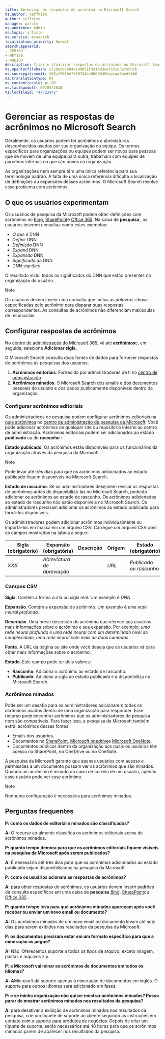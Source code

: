 ```yaml
---
title: Gerenciar as respostas de acrônimo no Microsoft Search
ms.author: jeffkizn
author: jeffkizn
manager: parulm
ms.audience: Admin
ms.topic: article
ms.service: mssearch
localization_priority: Normal
search.appverid:
- BFB160
- MET150
- MOE150
description: Criar e atualizar respostas de acrônimos no Microsoft Search
ms.openlocfilehash: e328ecb7604a144b51f3a1483eef1b1c3a7e0bcb
ms.sourcegitcommit: 988c37610e71f9784b486660400aecaa7bed40b0
ms.translationtype: MT
ms.contentlocale: pt-BR
ms.lasthandoff: 09/09/2020
ms.locfileid: "47422942"
---
```

# <a name="manage-acronyms-answers-in-microsoft-search"></a>Gerenciar as respostas de acrônimos no Microsoft Search

Geralmente, os usuários podem ter acrônimos e abreviaturas desconhecidos usados por sua organização ou equipe. Os termos específicos para organizações ou equipes podem ser novos para pessoas que se movem de uma equipe para outra, trabalham com equipes de parceiros internas ou que são novos na organização.

As organizações nem sempre têm uma única referência para sua terminologia padrão. A falta de uma única referência dificulta a localização de definições ou expansões desses acrônimos. O Microsoft Search resolve esse problema com acrônimos.

## <a name="what-users-experience"></a>O que os usuários experimentam

Os usuários de pesquisa da Microsoft podem obter definições com acrônimos no [Bing](https://Bing.com), [SharePoint](https://products.office.com/sharepoint/collaboration)e [Office 365](https://Office.com). Na caixa de **pesquisa** , os usuários inserem consultas como estes exemplos:

- *O que é* DNN
- *Definir* DNN
- *Definição* DNN
- *Expand* DNN
- *Expansão* DNN
- *Significado de* DNN
- DNN *significa*

O resultado inclui todos os significados do DNN que estão presentes na organização do usuário.

> [!NOTE]
> Os usuários devem inserir uma consulta que inclua as *palavras-chave* especificadas pelo acrônimo para disparar suas respostas correspondentes. As consultas de acrônimos não diferenciam maiúsculas de minúsculas.

## <a name="set-up-acronyms-answers"></a>Configurar respostas de acrônimos

No [centro de administração do Microsoft 365](https://admin.microsoft.com), vá até [**acrônimos**](https://admin.microsoft.com/Adminportal/Home#/MicrosoftSearch/acronyms)e, em seguida, selecione **Adicionar sigla**.

O Microsoft Search consulta duas fontes de dados para fornecer respostas de acrônimos às pesquisas dos usuários:

1. **Acrônimos editoriais**. Fornecido por administradores de ti no [centro de administração](https://admin.microsoft.com/Adminportal/Home#/MicrosoftSearch/acronyms).
2. **Acrônimos minados**. O Microsoft Search dos emails e dos documentos pessoais do usuário e dos dados publicamente disponíveis dentro da organização.

### <a name="set-up-editorial-acronyms"></a>Configurar acrônimos editoriais

Os administradores de pesquisa podem configurar acrônimos editoriais na [guia acrônimos](https://admin.microsoft.com/Adminportal/Home#/MicrosoftSearch/acronyms) no  [centro de administração de pesquisa da Microsoft](https://admin.microsoft.com/Adminportal/Home#/MicrosoftSearch). Você pode adicionar acrônimos de qualquer site ou repositório interno ao centro de administração. Acrônimos editoriais podem ser adicionados ao estado **publicado** ou de **rascunho** :

**Estado publicado**. Os acrônimos estão disponíveis para os funcionários da organização através da pesquisa da Microsoft.

> [!NOTE]
> Pode levar até três dias para que os acrônimos adicionados ao estado publicado fiquem disponíveis no Microsoft Search.

**Estado de rascunho**. Se os administradores desejarem revisar as respostas de acrônimos antes de disponibilizá-las no Microsoft Search, poderão adicionar os acrônimos ao estado de rascunho. Os acrônimos adicionados ao estado de rascunho não estão disponíveis no Microsoft Search. Os administradores precisam adicionar os acrônimos ao estado publicado para torná-los disponíveis.

Os administradores podem adicionar acrônimos individualmente ou importá-los em massa em um arquivo CSV. Carregue um arquivo CSV com os campos mostrados na tabela a seguir:

| Sigla (obrigatório) | Expansão (obrigatória) | Descrição  | Origem | Estado (obrigatório) |
| --------- | --------- | ---------- | --------- |--------- |
| *XXX* | *Abreviatura de abreviação* |  | *URL* | *Publicado ou rascunho* |

### <a name="csv-fields"></a>Campos CSV

**Sigla**. Contém a forma curta ou sigla real. Um exemplo é *DNN*.

**Expansão**. Contém a expansão do acrônimo. Um exemplo é uma *rede neural profunda*.

**Descrição**. Uma breve descrição do acrônimo que oferece aos usuários mais informações sobre o acrônimo e sua expansão. Por exemplo, *uma rede neural profunda é uma rede neural com um determinado nível de complexidade, uma rede neural com mais de duas camadas*.

**Fonte**. A URL da página ou site onde você deseja que os usuários vá para obter mais informações sobre o acrônimo.

**Estado**. Este campo pode ter dois valores:

- **Rascunho**. Adiciona o acrônimo ao estado de rascunho.
- **Publicado**. Adiciona a sigla ao estado publicado e a disponibiliza no Microsoft Search.

### <a name="mined-acronyms"></a>Acrônimos minados

Pode ser um desafio para os administradores adicionarem todos os acrônimos usados dentro de uma organização para responder. Esse recurso pode encontrar acrônimos que os administradores de pesquisa nem são compatíveis. Para fazer isso, a pesquisa da Microsoft também extrai acrônimos dessas fontes:

- Emails dos usuários.
- Documentos no [SharePoint](https://products.office.com/sharepoint/collaboration), [Microsoft onedrive]( https://onedrive.live.com/about/)e [Microsoft OneNote](https://www.onenote.com/).
- Documentos públicos dentro da organização aos quais os usuários têm acesso no SharePoint, no OneDrive ou no OneNote.

A pesquisa da Microsoft garante que apenas usuários com acesso e permissões a um documento possam ver os acrônimos que são minados. Quando um acrônimo é minado da caixa de correio de um usuário, apenas esse usuário pode ver esse acrônimo.

> [!NOTE]
> Nenhuma configuração é necessária para acrônimos minados.

## <a name="frequently-asked-questions"></a>Perguntas frequentes

**P: como os dados de editorial e minados são classificados?**

**A:** O recurso atualmente classifica os acrônimos editoriais acima de acrônimos minados.

**P: quanto tempo demora para que os acrônimos editoriais fiquem visíveis na pesquisa da Microsoft após serem publicados?**

**A:**  É necessário até três dias para que os acrônimos adicionados ao estado publicado sejam disponibilizados na pesquisa da Microsoft.

**P: como os usuários acionam as respostas de acrônimos?**

**A**: para obter respostas de acrônimos, os usuários devem inserir padrões de consulta específicos em uma caixa de **pesquisa** [Bing](https://bing.com), [SharePoint](https://products.office.com/sharepoint/collaboration)ou [Office 365](https://Office.com) .

**P: quanto tempo leva para que acrônimos minados apareçam após você receber ou enviar um novo email ou documento?**

**A:** Os acrônimos minados de um novo email ou documento levam até sete dias para serem exibidos nos resultados da pesquisa da Microsoft.

**P: os documentos precisam estar em um formato específico para que a mineração os pegue?**

**A:** Não. Oferecemos suporte a todos os tipos de arquivo, exceto imagem, pastas e arquivos zip.

**P: a Microsoft vai minar as acrônimos de documentos em todos os idiomas?**

**A: A**Microsoft dá suporte apenas à mineração de documentos em inglês. O suporte para outros idiomas será adicionado em fases.

**P: e se minha organização não quiser mostrar acrônimos minados? Posso parar de mostrar acrônimos minados nos resultados da pesquisa?**

**A**: para desativar a exibição de acrônimos minados nos resultados da pesquisa, crie um tíquete de suporte ao cliente seguindo as instruções em [contato com o suporte para produtos de negócios](https://docs.microsoft.com/office365/admin/contact-support-for-business-products?redirectSourcePath=%252f%252farticle%252fContact-Office-365-for-business-support-32a17ca7-6fa0-4870-8a8d-e25ba4ccfd4b&view=o365-worldwide&tabs=online#BKMK_call_support).
Depois de criar um tíquete de suporte, serão necessários até 48 horas para que os acrônimos minados parem de aparecer nos resultados da pesquisa.
